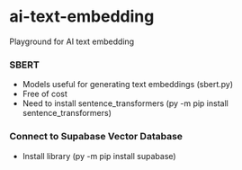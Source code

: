 # ai-text-embedding
Playground for AI text embedding

### SBERT
- Models useful for generating text embeddings (sbert.py)
- Free of cost
- Need to install sentence_transformers (py -m pip install sentence_transformers)

### Connect to Supabase Vector Database
- Install library (py -m pip install supabase)